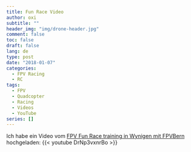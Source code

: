 ```yaml
---
title: Fun Race Video
author: oxi
subtitle: ""
header_img: "img/drone-header.jpg"
comment: false
toc: false
draft: false
lang: de
type: post
date: "2018-01-07"
categories:
  - FPV Racing
  - RC
tags:
  - FPV
  - Quadcopter
  - Racing
  - Videos
  - YouTube
series: []
---
```


Ich habe ein Video vom <a href="https://www.youtube.com/watch?v=DrNp3vxnrBo" target="_blank" rel="noopener">FPV Fun Race training in Wynigen mit FPVBern</a> hochgeladen:
{{< youtube DrNp3vxnrBo >}}

